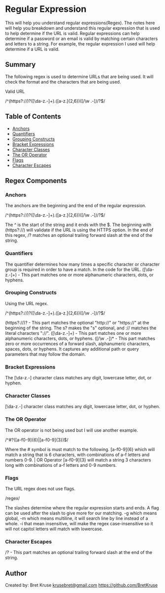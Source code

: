 # Regular Expression

This will help you understand regular expressions(Regex). The notes here will help you breakdown and understand this regular expression that is used to help determine if the URL is valid.
Regular expressions can help determine if a password or an email is valid by matching certain characters and letters to a string. For example, the regular expression I used will help determine if a URL is valid.

## Summary

The following regex is used to determine URLs that are being used. It will check the format and the characters that are being used.

Valid URL

/^(https?:\/\/)?([\da-z\.-]+)\.([a-z\.]{2,6})([\/\w \.-]*)*\/?$/

## Table of Contents

- [Anchors](#anchors)
- [Quantifiers](#quantifiers)
- [Grouping Constructs](#grouping-constructs)
- [Bracket Expressions](#bracket-expressions)
- [Character Classes](#character-classes)
- [The OR Operator](#the-or-operator)
- [Flags](#flags)
- [Character Escapes](#character-escapes)

## Regex Components

### Anchors

The anchors are the beginning and the end of the regular expression.

/^(https?:\/\/)?([\da-z\.-]+)\.([a-z\.]{2,6})([\/\w \.-]*)*\/?$/

The ^ is the start of the string and it ends with the $. The beginning with (https?:\/\/) will validate if the URL is using the HTTPS option.
In the end of this regex, /? matches an optional trailing forward slash at the end of the string.

### Quantifiers

The quantifier determines how many times a specific character or character group is required in order to have a match.
In the code for the URL. ([\da-z.-]+) - This part matches one or more alphanumeric characters, dots, or hyphens.

### Grouping Constructs

Using the URL regex.

/^(https?:\/\/)?([\da-z\.-]+)\.([a-z\.]{2,6})([\/\w \.-]*)*\/?$/

(https?://)? - This part matches the optional "http://" or "https://" at the beginning of the string. The s? makes the "s" optional, and :// matches the literal characters "://".
([\da-z.-]+) - This part matches one or more alphanumeric characters, dots, or hyphens.
([/\w .-])* - This part matches zero or more occurrences of a forward slash, alphanumeric characters, spaces, dots, or hyphens. It captures any additional path or query parameters that may follow the domain.

### Bracket Expressions

The [\da-z.-] character class matches any digit, lowercase letter, dot, or hyphen.

### Character Classes

[\da-z.-] character class matches any digit, lowercase letter, dot, or hyphen.

### The OR Operator

The OR operator is not being used but I will use another example.

/^#?([a-f0-9]{6}|[a-f0-9]{3})$/

Where the # symbol is must match to the following.
[a-f0-9]{6} which will match a string that is 6 characters, with combinations of a-f letters and numbers 0-9.
| OR Operator
[a-f0-9]{3} will match a string 3 characters long with combinations of a-f letters and 0-9 numbers.

### Flags

The URL regex does not use flags.

/regex/

The slashes determine where the regular expression starts and ends. A flag can be used after the slash to give more for our matching.
-g which means global,
-m which means multiline, it will search line by line instead of a whole.
-i that mean insensitive, will make the regex case-insensitive so it will not capitol letters will match with lowercase.

### Character Escapes

/? - This part matches an optional trailing forward slash at the end of the string.

## Author

Created by:
Bret Kruse
<krusebret@gmail.com>
<https://github.com/BretKruse>
